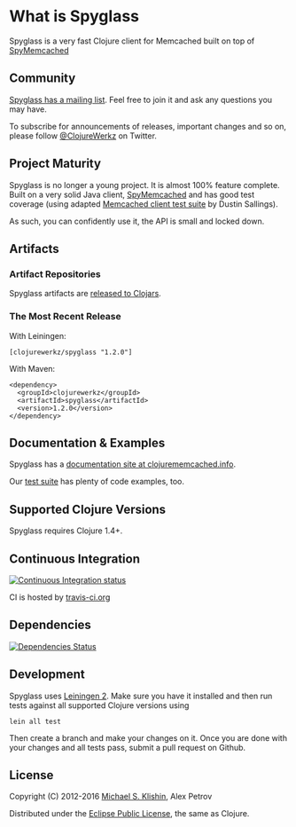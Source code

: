 # What is Spyglass

Spyglass is a very fast Clojure client for Memcached built on top of [SpyMemcached](http://code.google.com/p/spymemcached/)



## Community

[Spyglass has a mailing list](https://groups.google.com/forum/#!forum/clojure-memcached). Feel free to join it and ask any questions you may have.

To subscribe for announcements of releases, important changes and so on, please follow [@ClojureWerkz](https://twitter.com/#!/clojurewerkz) on Twitter.



## Project Maturity

Spyglass is no longer a young project. It is almost 100% feature complete. Built on a very solid Java client, [SpyMemcached](http://code.google.com/p/spymemcached/) and
has good test coverage (using adapted [Memcached client test suite](https://github.com/dustin/memcached-test/blob/master/testClient.py) by Dustin Sallings).

As such, you can confidently use it, the API is small and locked down.



## Artifacts

### Artifact Repositories

Spyglass artifacts are [released to Clojars](https://clojars.org/clojurewerkz/spyglass).

### The Most Recent Release

With Leiningen:

    [clojurewerkz/spyglass "1.2.0"]

With Maven:

    <dependency>
      <groupId>clojurewerkz</groupId>
      <artifactId>spyglass</artifactId>
      <version>1.2.0</version>
    </dependency>



## Documentation & Examples

Spyglass has a [documentation site at clojurememcached.info](http://clojurememcached.info).

Our [test suite](https://github.com/clojurewerkz/spyglass/tree/master/test/) has plenty of code examples, too.



## Supported Clojure Versions

Spyglass requires Clojure 1.4+.




## Continuous Integration

[![Continuous Integration status](https://secure.travis-ci.org/clojurewerkz/spyglass.png)](http://travis-ci.org/clojurewerkz/spyglass)


CI is hosted by [travis-ci.org](http://travis-ci.org)

## Dependencies

[![Dependencies Status](https://jarkeeper.com/clojurewerkz/spyglass/status.png)](https://jarkeeper.com/clojurewerkz/spyglass)

## Development

Spyglass uses [Leiningen 2](https://github.com/technomancy/leiningen/blob/master/doc/TUTORIAL.md). Make sure you have it installed and then run tests against
all supported Clojure versions using

    lein all test

Then create a branch and make your changes on it. Once you are done with your changes and all tests pass, submit
a pull request on Github.


## License

Copyright (C) 2012-2016 [Michael S. Klishin](http://twitter.com/michaelklishin), Alex Petrov

Distributed under the [Eclipse Public License](http://www.eclipse.org/legal/epl-v10.html), the same as Clojure.
